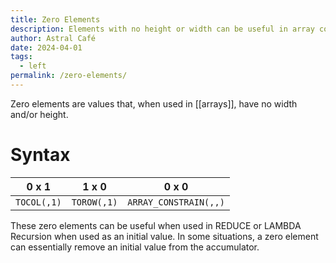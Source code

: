 ```yaml
---
title: Zero Elements
description: Elements with no height or width can be useful in array construction.
author: Astral Café
date: 2024-04-01
tags:
  - left
permalink: /zero-elements/
---
```


Zero elements are values that, when used in [[arrays]], have no width and/or height.

# Syntax

| **0 x 1**   | **1 x 0**   | **0 x 0**             |
| ----------- | ----------- | --------------------- |
| `TOCOL(,1)` | `TOROW(,1)` | `ARRAY_CONSTRAIN(,,)` |

These zero elements can be useful when used in REDUCE or LAMBDA Recursion when used as an initial value. In some situations, a zero element can essentially remove an initial value from the accumulator.